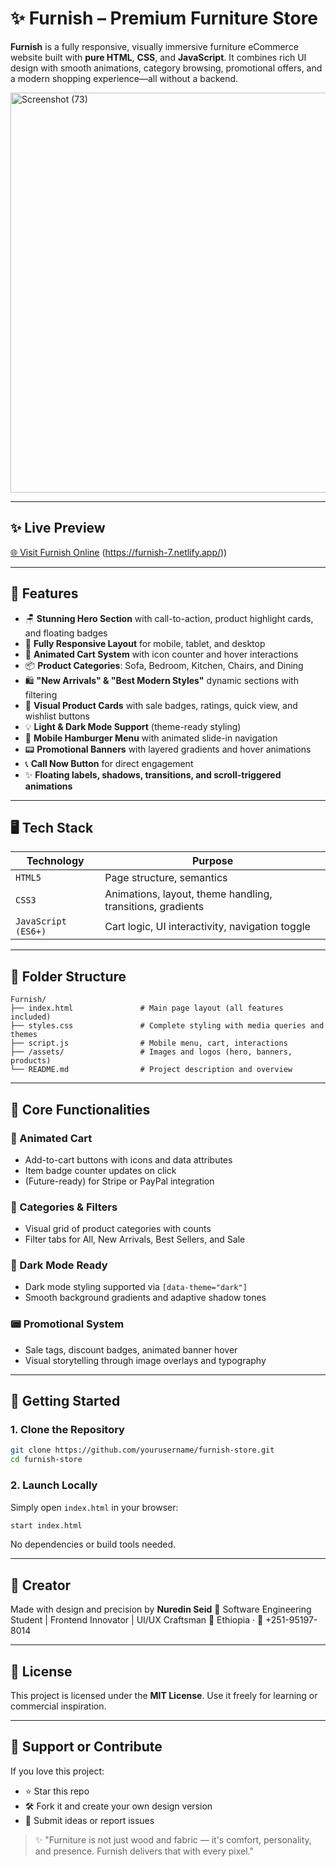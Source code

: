   # ✨ Furnish – Premium Furniture Store
 
**Furnish** is a fully responsive, visually immersive furniture eCommerce website built with **pure HTML**, **CSS**, and **JavaScript**. It combines rich UI design with smooth animations, category browsing, promotional offers, and a modern shopping experience—all without a backend.<br>

<img width="1195" height="640" alt="Screenshot (73)" src="https://github.com/user-attachments/assets/6cb30dec-8570-4195-817a-7051d7f575c7" />

---

## ✨ Live Preview

[🌐 Visit Furnish Online](https://furnish-7.netlify.app/)
(https://furnish-7.netlify.app/))

---

## 🌟 Features

* 🪑 **Stunning Hero Section** with call-to-action, product highlight cards, and floating badges
* 📱 **Fully Responsive Layout** for mobile, tablet, and desktop
* 🛒 **Animated Cart System** with icon counter and hover interactions
* 📦 **Product Categories**: Sofa, Bedroom, Kitchen, Chairs, and Dining
* 🛍️ **"New Arrivals" & "Best Modern Styles"** dynamic sections with filtering
* 📸 **Visual Product Cards** with sale badges, ratings, quick view, and wishlist buttons
* 💡 **Light & Dark Mode Support** (theme-ready styling)
* 🎯 **Mobile Hamburger Menu** with animated slide-in navigation
* 📟 **Promotional Banners** with layered gradients and hover animations
* 📞 **Call Now Button** for direct engagement
* ✨ **Floating labels, shadows, transitions, and scroll-triggered animations**

---

## 🖥️ Tech Stack

| Technology          | Purpose                                                    |
| ------------------- | ---------------------------------------------------------- |
| `HTML5`             | Page structure, semantics                                  |
| `CSS3`              | Animations, layout, theme handling, transitions, gradients |
| `JavaScript (ES6+)` | Cart logic, UI interactivity, navigation toggle            |

---

## 📂 Folder Structure

```plaintext
Furnish/
├── index.html               # Main page layout (all features included)
├── styles.css               # Complete styling with media queries and themes
├── script.js                # Mobile menu, cart, interactions
├── /assets/                 # Images and logos (hero, banners, products)
└── README.md                # Project description and overview
```

---

## 🔧 Core Functionalities

### 🛒 Animated Cart

* Add-to-cart buttons with icons and data attributes
* Item badge counter updates on click
* (Future-ready) for Stripe or PayPal integration

### 📂 Categories & Filters

* Visual grid of product categories with counts
* Filter tabs for All, New Arrivals, Best Sellers, and Sale

### 🌙 Dark Mode Ready

* Dark mode styling supported via `[data-theme="dark"]`
* Smooth background gradients and adaptive shadow tones

### 📟 Promotional System

* Sale tags, discount badges, animated banner hover
* Visual storytelling through image overlays and typography

---

## 🚀 Getting Started

### 1. Clone the Repository

```bash
git clone https://github.com/yourusername/furnish-store.git
cd furnish-store
```

### 2. Launch Locally

Simply open `index.html` in your browser:

```bash
start index.html
```

No dependencies or build tools needed.

---

## 🧠 Creator

Made with design and precision by
**Nuredin Seid**
🚀 Software Engineering Student | Frontend Innovator | UI/UX Craftsman
📍 Ethiopia · 📱 +251-95197-8014

---

## 📜 License

This project is licensed under the **MIT License**.
Use it freely for learning or commercial inspiration.

---

## 🙌 Support or Contribute

If you love this project:

* ⭐ Star this repo
* 🛠️ Fork it and create your own design version
* 💬 Submit ideas or report issues

> ✨ "Furniture is not just wood and fabric — it's comfort, personality, and presence. Furnish delivers that with every pixel."
